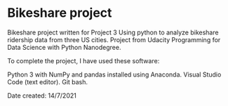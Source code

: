 # Bikeshare project
Bikeshare project written for Project 3 Using python to analyze bikeshare ridership data from three US cities.
Project from Udacity Programming for Data Science with Python Nanodegree. 


To complete the project, I have used these software:

Python 3 with NumPy and pandas installed using Anaconda.
Visual Studio Code (text editor).
Git bash.

Date created: 14/7/2021

